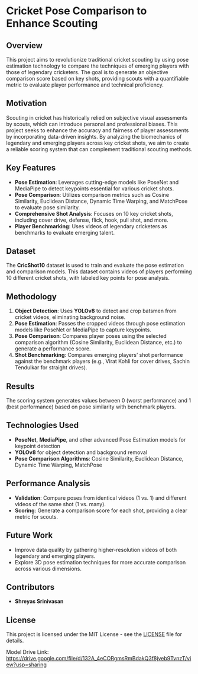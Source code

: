 # Cricket Pose Comparison to Enhance Scouting

## Overview
This project aims to revolutionize traditional cricket scouting by using pose estimation technology to compare the techniques of emerging players with those of legendary cricketers. The goal is to generate an objective comparison score based on key shots, providing scouts with a quantifiable metric to evaluate player performance and technical proficiency.

## Motivation
Scouting in cricket has historically relied on subjective visual assessments by scouts, which can introduce personal and professional biases. This project seeks to enhance the accuracy and fairness of player assessments by incorporating data-driven insights. By analyzing the biomechanics of legendary and emerging players across key cricket shots, we aim to create a reliable scoring system that can complement traditional scouting methods.

## Key Features
- **Pose Estimation**: Leverages cutting-edge models like PoseNet and MediaPipe to detect keypoints essential for various cricket shots.
- **Pose Comparison**: Utilizes comparison metrics such as Cosine Similarity, Euclidean Distance, Dynamic Time Warping, and MatchPose to evaluate pose similarity.
- **Comprehensive Shot Analysis**: Focuses on 10 key cricket shots, including cover drive, defense, flick, hook, pull shot, and more.
- **Player Benchmarking**: Uses videos of legendary cricketers as benchmarks to evaluate emerging talent.

## Dataset
The **CricShot10** dataset is used to train and evaluate the pose estimation and comparison models. This dataset contains videos of players performing 10 different cricket shots, with labeled key points for pose analysis.

## Methodology
1. **Object Detection**: Uses **YOLOv8** to detect and crop batsmen from cricket videos, eliminating background noise.
2. **Pose Estimation**: Passes the cropped videos through pose estimation models like PoseNet or MediaPipe to capture keypoints.
3. **Pose Comparison**: Compares player poses using the selected comparison algorithm (Cosine Similarity, Euclidean Distance, etc.) to generate a performance score.
4. **Shot Benchmarking**: Compares emerging players’ shot performance against the benchmark players (e.g., Virat Kohli for cover drives, Sachin Tendulkar for straight drives).

## Results
The scoring system generates values between 0 (worst performance) and 1 (best performance) based on pose similarity with benchmark players.

## Technologies Used
- **PoseNet**, **MediaPipe**, and other advanced Pose Estimation models for keypoint detection
- **YOLOv8** for object detection and background removal
- **Pose Comparison Algorithms**: Cosine Similarity, Euclidean Distance, Dynamic Time Warping, MatchPose

## Performance Analysis
- **Validation**: Compare poses from identical videos (1 vs. 1) and different videos of the same shot (1 vs. many).
- **Scoring**: Generate a comparison score for each shot, providing a clear metric for scouts.

## Future Work
- Improve data quality by gathering higher-resolution videos of both legendary and emerging players.
- Explore 3D pose estimation techniques for more accurate comparison across various dimensions.
  
## Contributors
- **Shreyas Srinivasan** 

## License
This project is licensed under the MIT License - see the [LICENSE](LICENSE) file for details.


Model Drive Link: https://drive.google.com/file/d/132A_4eCORgmsRmBdakQ3f8jveb9TvnzT/view?usp=sharing
